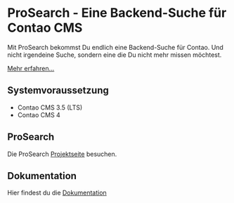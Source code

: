 ProSearch - Eine Backend-Suche für Contao CMS
======================

Mit ProSearch bekommst Du endlich eine Backend-Suche für Contao.
Und nicht irgendeine Suche, sondern eine die Du nicht mehr missen möchtest.

[Mehr erfahren…][1]

Systemvoraussetzung
-------------------

 * Contao CMS 3.5 (LTS)
 * Contao CMS 4


ProSearch
-------------------
Die ProSearch [Projektseite][1] besuchen.

Dokumentation
-------------------
Hier findest du die [Dokumentation][2]

[1]: http://backend-suche-contao.alexandernaumov.de
[2]: http://backend-suche-contao.alexandernaumov.de/fuer-redakteure.html